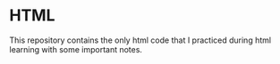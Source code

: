 # HTML
This repository contains the only html code that I practiced during html learning with some important notes.
